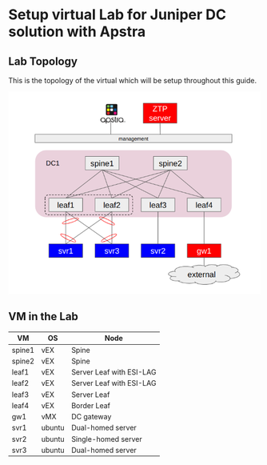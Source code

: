 # Setup virtual Lab for Juniper DC solution with Apstra

## Lab Topology
This is the topology of the virtual which will be setup throughout this guide.

![topology](images/topology.png)

## VM in the Lab

|VM | OS | Node
|-|-|-|
|spine1 | vEX |Spine|
|spine2 | vEX |Spine|
|leaf1 | vEX |Server Leaf with ESI-LAG|
|leaf2 | vEX |Server Leaf with ESI-LAG|
|leaf3 | vEX |Server Leaf|
|leaf4 | vEX |Border Leaf
|gw1 | vMX | DC gateway|
|svr1 | ubuntu | Dual-homed server|
|svr2 | ubuntu | Single-homed server|
|svr3 | ubuntu | Dual-homed server|



